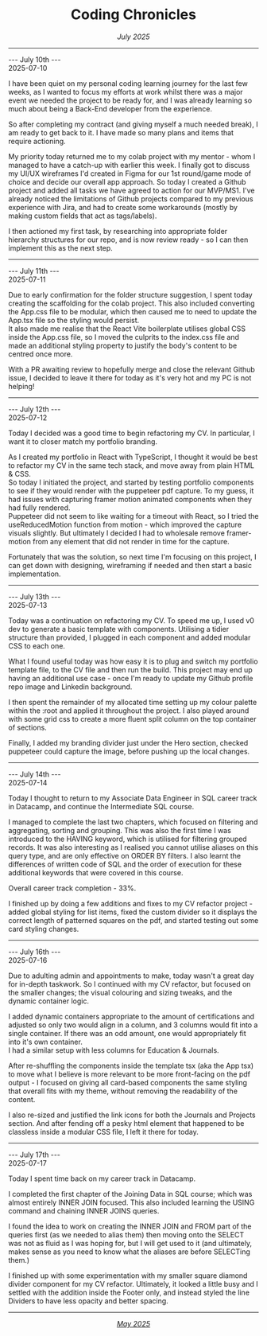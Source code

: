 <h1 align = "center"> Coding Chronicles </h1>
 <div align = "center"><i> July 2025 </i></div>

 ------------

--- July 10th ---  
2025-07-10

I have been quiet on my personal coding learning journey for the last few weeks, as I wanted to focus my efforts at work whilst there was a major event we needed the project to be ready for, and I was already learning so much about being a Back-End developer from the experience. 

So after completing my contract (and giving myself a much needed break), I am ready to get back to it. I have made so many plans and items that require actioning.  

My priority today returned me to my colab project with my mentor - whom I managed to have a catch-up with earlier this week. I finally got to discuss my UI/UX wireframes I'd created in Figma for our 1st round/game mode of choice and decide our overall app approach.
So today I created a Github project and added all tasks we have agreed to action for our MVP/MS1. 
I've already noticed the limitations of Github projects compared to my previous experience with Jira, and had to create some workarounds (mostly by making custom fields that act as tags/labels).  

I then actioned my first task, by researching into appropriate folder hierarchy structures for our repo, and is now review ready - so I can then implement this as the next step.  

------------

--- July 11th ---  
2025-07-11 

Due to early confirmation for the folder structure suggestion, I spent today creating the scaffolding for the colab project. This also included converting the App.css file to be modular, which then caused me to need to update the App.tsx file so the styling would persist.  
It also made me realise that the React Vite boilerplate utilises global CSS inside the App.css file, so I moved the culprits to the index.css file and made an additional styling property to justify the body's content to be centred once more.  

With a PR awaiting review to hopefully merge and close the relevant Github issue, I decided to leave it there for today as it's very hot and my PC is not helping! 

------------

--- July 12th ---  
2025-07-12  

Today I decided was a good time to begin refactoring my CV. In particular, I want it to closer match my portfolio branding.  

As I created my portfolio in React with TypeScript, I thought it would be best to refactor my CV in the same tech stack, and move away from plain HTML & CSS.  
So today I initiated the project, and started by testing portfolio components to see if they would render with the puppeteer pdf capture.  To my guess, it had issues with capturing framer motion animated components when they had fully rendered.  
Puppeteer did not seem to like waiting for a timeout with React, so I tried the useReducedMotion function from motion - which improved the capture visuals slightly. But ultimately I decided I had to wholesale remove framer-motion from any element that did not render in time for the capture.  

Fortunately that was the solution, so next time I'm focusing on this project, I can get down with designing, wireframing if needed and then start a basic implementation.  

------------

--- July 13th ---  
2025-07-13

Today was a continuation on refactoring my CV.  To speed me up, I used v0 dev to generate a basic template with components. Utilising a tidier structure than provided, I plugged in each component and added modular CSS to each one.  

What I found useful today was how easy it is to plug and switch my portfolio template file, to the CV file and then run the build.  This project may end up having an additional use case - once I'm ready to update my Github profile repo image and Linkedin background. 

I then spent the remainder of my allocated time setting up my colour palette within the :root and applied it throughout the project. I also played around with some grid css to create a more fluent split column on the top container of sections. 

Finally, I added my branding divider just under the Hero section, checked puppeteer could capture the image, before pushing up the local changes.

------------

--- July 14th ---  
2025-07-14

Today I thought to return to my Associate Data Engineer in SQL career track in Datacamp, and continue the Intermediate SQL course.

I managed to complete the last two chapters, which focused on filtering and aggregating, sorting and grouping. This was also the first time I was introduced to the HAVING keyword, which is utilised for filtering grouped records. It was also interesting as I realised you cannot utilise aliases on this query type, and are only effective on ORDER BY
filters.  I also learnt the differences of written code of SQL and the order of execution for these additional keywords that were covered in this course. 

Overall career track completion - 33%.  

I finished up by doing a few additions and fixes to my CV refactor project - added global styling for list items, fixed the custom divider so it displays the correct length of patterned squares on the pdf, and started testing out some card styling changes.  

------------

--- July 16th ---  
2025-07-16

Due to adulting admin and appointments to make, today wasn't a great day for in-depth taskwork.  So I continued with my CV refactor, but focused on the smaller changes; the visual colouring and sizing tweaks, and the dynamic container logic.  

I added dynamic containers appropriate to the amount of certifications and adjusted so only two would align in a column, and 3 columns would fit into a single container. If there was an odd amount, one would appropriately fit into it's own container.  
I had a similar setup with less columns for Education & Journals.  

After re-shuffling the components inside the template tsx (aka the App tsx) to move what I believe is more relevant to be more front-facing on the pdf output - I focused on giving all card-based components the same styling that overall fits with my theme, without removing the readability of the content.   

I also re-sized and justified the link icons for both the Journals and Projects section. And after fending off a pesky html element that happened to be classless inside a modular CSS file, I left it there for today.  

------------

--- July 17th ---  
2025-07-17

Today I spent time back on my career track in Datacamp.  

I completed the first chapter of the Joining Data in SQL course; which was almost entirely INNER JOIN focused. This also included learning the USING command and chaining INNER JOINS queries.  

I found the idea to work on creating the INNER JOIN and FROM part of the queries first (as we needed to alias them) then moving onto the SELECT was not as fluid as I was hoping for, but I will get used to it (and ultimately, makes sense as you need to know what the aliases are before SELECTing them.)   

I finished up with some experimentation with my smaller square diamond divider component for my CV refactor. Ultimately, it looked a little busy and I settled with the addition inside the Footer only, and instead styled the line Dividers to have less opacity and better spacing.  

------------

<div align = "center"><i><a href="2025-05.md">May 2025</a></i></div>
